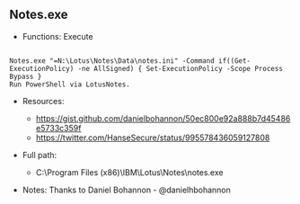 ## Notes.exe
* Functions: Execute
```

Notes.exe "=N:\Lotus\Notes\Data\notes.ini" -Command if((Get-ExecutionPolicy) -ne AllSigned) { Set-ExecutionPolicy -Scope Process Bypass }
Run PowerShell via LotusNotes.
```
   
* Resources:   
  * https://gist.github.com/danielbohannon/50ec800e92a888b7d45486e5733c359f
  * https://twitter.com/HanseSecure/status/995578436059127808
   
* Full path:   
  * C:\Program Files (x86)\IBM\Lotus\Notes\notes.exe
   
* Notes: Thanks to Daniel Bohannon - @danielhbohannon  
   
